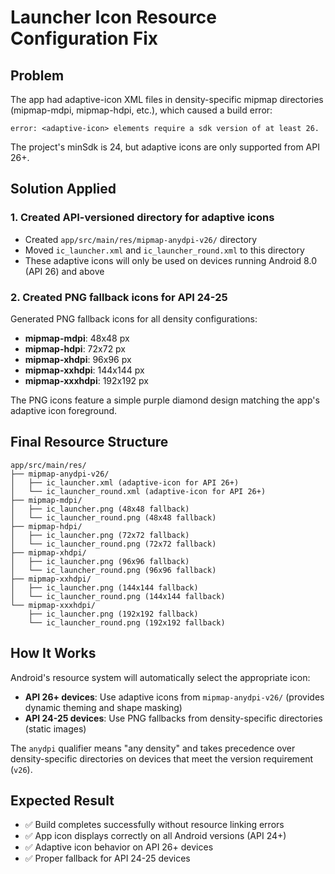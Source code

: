 # Launcher Icon Resource Configuration Fix

## Problem
The app had adaptive-icon XML files in density-specific mipmap directories (mipmap-mdpi, mipmap-hdpi, etc.), which caused a build error:
```
error: <adaptive-icon> elements require a sdk version of at least 26.
```

The project's minSdk is 24, but adaptive icons are only supported from API 26+.

## Solution Applied

### 1. Created API-versioned directory for adaptive icons
- Created `app/src/main/res/mipmap-anydpi-v26/` directory
- Moved `ic_launcher.xml` and `ic_launcher_round.xml` to this directory
- These adaptive icons will only be used on devices running Android 8.0 (API 26) and above

### 2. Created PNG fallback icons for API 24-25
Generated PNG fallback icons for all density configurations:
- **mipmap-mdpi**: 48x48 px
- **mipmap-hdpi**: 72x72 px
- **mipmap-xhdpi**: 96x96 px
- **mipmap-xxhdpi**: 144x144 px
- **mipmap-xxxhdpi**: 192x192 px

The PNG icons feature a simple purple diamond design matching the app's adaptive icon foreground.

## Final Resource Structure

```
app/src/main/res/
├── mipmap-anydpi-v26/
│   ├── ic_launcher.xml (adaptive-icon for API 26+)
│   └── ic_launcher_round.xml (adaptive-icon for API 26+)
├── mipmap-mdpi/
│   ├── ic_launcher.png (48x48 fallback)
│   └── ic_launcher_round.png (48x48 fallback)
├── mipmap-hdpi/
│   ├── ic_launcher.png (72x72 fallback)
│   └── ic_launcher_round.png (72x72 fallback)
├── mipmap-xhdpi/
│   ├── ic_launcher.png (96x96 fallback)
│   └── ic_launcher_round.png (96x96 fallback)
├── mipmap-xxhdpi/
│   ├── ic_launcher.png (144x144 fallback)
│   └── ic_launcher_round.png (144x144 fallback)
└── mipmap-xxxhdpi/
    ├── ic_launcher.png (192x192 fallback)
    └── ic_launcher_round.png (192x192 fallback)
```

## How It Works

Android's resource system will automatically select the appropriate icon:

- **API 26+ devices**: Use adaptive icons from `mipmap-anydpi-v26/` (provides dynamic theming and shape masking)
- **API 24-25 devices**: Use PNG fallbacks from density-specific directories (static images)

The `anydpi` qualifier means "any density" and takes precedence over density-specific directories on devices that meet the version requirement (`v26`).

## Expected Result

- ✅ Build completes successfully without resource linking errors
- ✅ App icon displays correctly on all Android versions (API 24+)
- ✅ Adaptive icon behavior on API 26+ devices
- ✅ Proper fallback for API 24-25 devices
